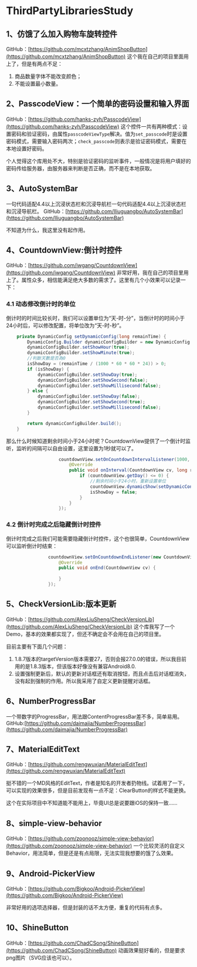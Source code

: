 # ThirdPartyLibrariesStudy
## 1、仿饿了么加入购物车旋转控件
GitHub：[https://github.com/mcxtzhang/AnimShopButton](https://github.com/mcxtzhang/AnimShopButton)
这个我在自己的项目里面用上了，但是有两点不足：

1. 商品数量字体不能改变颜色；
2. 不能设置最小数量。

## 2、PasscodeView：一个简单的密码设置和输入界面
GitHub：[https://github.com/hanks-zyh/PasscodeView](https://github.com/hanks-zyh/PasscodeView)
这个控件一共有两种模式：设置密码和验证密码，由属性`passcodeViewType`解决。值为`set_passcode`时是设置密码模式，需要输入密码两次；`check_passcode`则表示是验证密码模式，需要在本地设置好密码。

个人觉得这个库用处不大，特别是验证密码的监听事件，一般情况是将用户填好的密码传给服务器，由服务器来判断是否正确，而不是在本地获取。

## 3、AutoSystemBar
一句代码适配4.4以上沉浸状态栏和沉浸导航栏一句代码适配4.4以上沉浸状态栏和沉浸导航栏。
GitHub：[https://github.com/lliuguangbo/AutoSystemBar](https://github.com/lliuguangbo/AutoSystemBar)

不知道为什么，我这里没有起作用。

## 4、CountdownView:倒计时控件
GitHub：[https://github.com/iwgang/CountdownView](https://github.com/iwgang/CountdownView)
非常好用，我在自己的项目里用上了。属性众多，相信能满足绝大多数的需求了。这里有几个小效果可以记录一下：
### 4.1 动态修改倒计时的单位
倒计时的时间比较长时，我们可以设置单位为“天-时-分”，当倒计时的时间小于24小时后，可以修改配置，将单位改为“天-时-秒”。
```java
    private DynamicConfig setDynamicConfig(long remainTime) {
        DynamicConfig.Builder dynamicConfigBuilder = new DynamicConfig.Builder();
        dynamicConfigBuilder.setShowHour(true);
        dynamicConfigBuilder.setShowMinute(true);
        //判斷天數是否為0
        isShowDay = (remainTime / (1000 * 60 * 60 * 24)) > 0;
        if (isShowDay) {
            dynamicConfigBuilder.setShowDay(true);
            dynamicConfigBuilder.setShowSecond(false);
            dynamicConfigBuilder.setShowMillisecond(false);
        } else {
            dynamicConfigBuilder.setShowDay(false);
            dynamicConfigBuilder.setShowSecond(true);
            dynamicConfigBuilder.setShowMillisecond(false);
        }

        return dynamicConfigBuilder.build();
    }
```
那么什么时候知道剩余时间小于24小时呢？CountdownView提供了一个倒计时监听，监听的间隔可以自由设置，这里设置为1秒就可以了。
```java
                    countdownView.setOnCountdownIntervalListener(1000, new CountdownView.OnCountdownIntervalListener() {
                        @Override
                        public void onInterval(CountdownView cv, long remainTime) {
                            if (countdownView.getDay() <= 0) {
                                //剩余时间小于24小时，重新设置单位
                                countdownView.dynamicShow(setDynamicConfig(remainTime));
                                isShowDay = false;
                            }
                        }
                    });
```
### 4.2 倒计时完成之后隐藏倒计时控件
倒计时完成之后我们可能需要隐藏倒计时控件，这个也很简单，CountdownView可以监听倒计时结束：
```java
                countdownView.setOnCountdownEndListener(new CountdownView.OnCountdownEndListener() {
                    @Override
                    public void onEnd(CountdownView cv) {
                        
                    }
                });
```

## 5、CheckVersionLib:版本更新
GitHub：[https://github.com/AlexLiuSheng/CheckVersionLib](https://github.com/AlexLiuSheng/CheckVersionLib)
这个库我写了一个Demo，基本的效果都实现了，但还不确定会不会用在自己的项目里。

目前主要有下面几个问题：
1. 1.8.7版本的targetVersion版本需要27，否则会报27.0.0的错误，所以我目前用的是1.8.3版本，但该版本好像没有兼容Android8.0.
2. 设置强制更新后，默认的更新对话框还有取消按钮，而且点击后对话框消失，没有起到强制的作用。所以我采用了自定义更新提醒对话框。

## 6、NumberProgressBar
一个带数字的ProgressBar，用法跟ContentProgressBar差不多，简单易用。
GitHub:[https://github.com/daimajia/NumberProgressBar](https://github.com/daimajia/NumberProgressBar)

## 7、MaterialEditText
GitHub：[https://github.com/rengwuxian/MaterialEditText](https://github.com/rengwuxian/MaterialEditText)

挺不错的一个MD风格的EditText，作者是知名的开发者扔物线。试着用了一下，可以实现的效果很多，但是目前发现有一点不足：ClearButton的样式不能更换。

这个在实际项目中不知道能不能用上，毕竟UI总是说要跟iOS的保持一致……

## 8、simple-view-behavior
GitHub：[https://github.com/zoonooz/simple-view-behavior](https://github.com/zoonooz/simple-view-behavior)
一个比较灵活的自定义Behavior，用法简单，但是还是有点局限，无法实现我想要的饿了么效果。

## 9、Android-PickerView
GitHub：[https://github.com/Bigkoo/Android-PickerView](https://github.com/Bigkoo/Android-PickerView)

非常好用的选项选择器，但是封装的话不太方便，重复的代码有点多。

## 10、ShineButton
GitHub：[https://github.com/ChadCSong/ShineButton](https://github.com/ChadCSong/ShineButton)
动画效果挺好看的，但是要求png图片（SVG应该也可以）。


